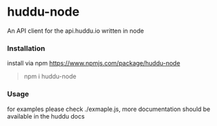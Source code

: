 # huddu-node

An API client for the api.huddu.io written in node

### Installation

install via npm https://www.npmjs.com/package/huddu-node

> npm i huddu-node

### Usage

for examples please check ./exmaple.js, more documentation should be available in the huddu docs
